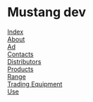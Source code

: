 # Mustang dev

<a href="https://darker-than-black.github.io/Mustang/index.html">Index</a>
<br />
<a href="https://darker-than-black.github.io/Mustang/about.html">About</a>
<br />
<a href="https://darker-than-black.github.io/Mustang/ad.html">Ad</a>
<br />
<a href="https://darker-than-black.github.io/Mustang/contacts.html">Contacts</a>
<br />
<a href="https://darker-than-black.github.io/Mustang/for_distributors.html">Distributors</a>
<br />
<a href="https://darker-than-black.github.io/Mustang/products.html">Products</a>
<br />
<a href="https://darker-than-black.github.io/Mustang/range.html">Range</a>
<br />
<a href="https://darker-than-black.github.io/Mustang/trading_equipment.html">Trading Equipment</a>
<br />
<a href="https://darker-than-black.github.io/Mustang/use.html">Use</a>
